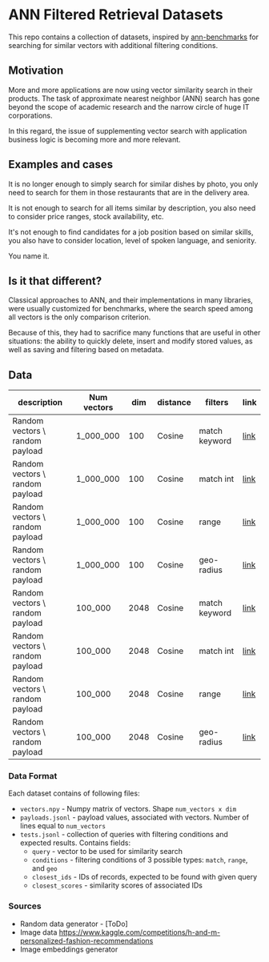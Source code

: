 # ANN Filtered Retrieval Datasets

This repo contains a collection of datasets, inspired by [ann-benchmarks](https://github.com/erikbern/ann-benchmarks) for searching for similar vectors with additional filtering conditions.

## Motivation

More and more applications are now using vector similarity search in their products.
The task of approximate nearest neighbor (ANN) search has gone beyond the scope of academic research and the narrow circle of huge IT corporations. 

In this regard, the issue of supplementing vector search with application business logic is becoming more and more relevant.

## Examples and cases

It is no longer enough to simply search for similar dishes by photo, you only need to search for them in those restaurants that are in the delivery area.

It is not enough to search for all items similar by description, you also need to consider price ranges, stock availability, etc.

It's not enough to find candidates for a job position based on similar skills, you also have to consider location, level of spoken language, and seniority.

You name it.

## Is it that different?

Classical approaches to ANN, and their implementations in many libraries, were usually customized for benchmarks, where the search speed among all vectors is the only comparison criterion.

Because of this, they had to sacrifice many functions that are useful in other situations: the ability to quickly delete, insert and modify stored values, as well as saving and  filtering based on metadata.

## Data

| description                     | Num vectors | dim  | distance | filters       | link     |
|---------------------------------|-------------|------|----------|---------------|----------|
| Random vectors \ random payload | 1_000_000   | 100  | Cosine   | match keyword | [link]() |
| Random vectors \ random payload | 1_000_000   | 100  | Cosine   | match int     | [link]() |
| Random vectors \ random payload | 1_000_000   | 100  | Cosine   | range         | [link]() |
| Random vectors \ random payload | 1_000_000   | 100  | Cosine   | geo-radius    | [link]() |
| Random vectors \ random payload | 100_000     | 2048 | Cosine   | match keyword | [link]() |
| Random vectors \ random payload | 100_000     | 2048 | Cosine   | match int     | [link]() |
| Random vectors \ random payload | 100_000     | 2048 | Cosine   | range         | [link]() |
| Random vectors \ random payload | 100_000     | 2048 | Cosine   | geo-radius    | [link]() |

### Data Format

Each dataset contains of following files:

* `vectors.npy` - Numpy matrix of vectors. Shape `num_vectors x dim`
* `payloads.jsonl` - payload values, associated with vectors. Number of lines equal to `num_vectors`
* `tests.jsonl` - collection of queries with filtering conditions and expected results. Contains fields:
  * `query` - vector to be used for similarity search
  * `conditions` - filtering conditions of 3 possible types: `match`, `range`, and `geo`
  * `closest_ids` - IDs of records, expected to be found with given query
  * `closest_scores` - similarity scores of associated IDs

### Sources


* Random data generator - [ToDo]
* Image data https://www.kaggle.com/competitions/h-and-m-personalized-fashion-recommendations
* Image embeddings generator
